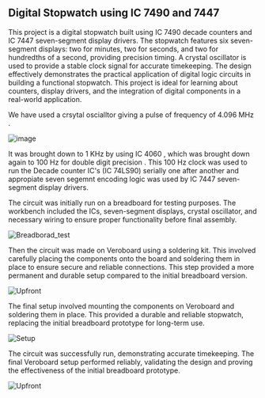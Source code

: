 ## Digital Stopwatch using IC 7490 and 7447

This project is a digital stopwatch built using IC 7490 decade counters and IC 7447 seven-segment display drivers. The stopwatch features six seven-segment displays: two for minutes, two for seconds, and two for hundredths of a second, providing precision timing. A crystal oscillator is used to provide a stable clock signal for accurate timekeeping. The design effectively demonstrates the practical application of digital logic circuits in building a functional stopwatch. This project is ideal for learning about counters, display drivers, and the integration of digital components in a real-world application.

We have used a crsytal oscialltor giving a pulse of frequency of 4.096 MHz .


![image](https://github.com/user-attachments/assets/bb51a207-4515-45a0-9abe-5de9cbdf026d)


It was brought down to 1 KHz by using IC 4060 , which was brought down again to 100 Hz for double digit precision .
This 100 Hz clock was used to run the Decade counter IC's (IC 74LS90) serially one after another and appropiate seven segemnt encoding logic was used by IC 7447 seven-segment display drivers. 


The circuit was initially run on a breadboard for testing purposes. The workbench included the ICs, seven-segment displays, crystal oscillator, and necessary wiring to ensure proper functionality before final assembly.


![Breadborad_test](https://github.com/user-attachments/assets/1720f8b5-1f39-4ba0-8691-07ab87293f91)


Then the circuit was made on Veroboard using a soldering kit. This involved carefully placing the components onto the board and soldering them in place to ensure secure and reliable connections. This step provided a more permanent and durable setup compared to the initial breadboard version.


![Upfront](https://github.com/user-attachments/assets/79d209a8-0846-4c08-9e99-1817f40a9a52)


The final setup involved mounting the components on Veroboard and soldering them in place. This provided a durable and reliable stopwatch, replacing the initial breadboard prototype for long-term use.


![Setup](https://github.com/user-attachments/assets/4a15f609-bf9c-494f-b504-9a8f9c654125)


The circuit was successfully run, demonstrating accurate timekeeping. The final Veroboard setup performed reliably, validating the design and proving the effectiveness of the initial breadboard prototype.


![Upfront](https://github.com/user-attachments/assets/27e37e9a-7da6-4418-b65c-548917cd4bd7)



